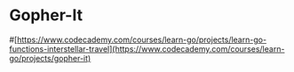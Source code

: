 # Gopher-It

#[https://www.codecademy.com/courses/learn-go/projects/learn-go-functions-interstellar-travel](https://www.codecademy.com/courses/learn-go/projects/gopher-it)
